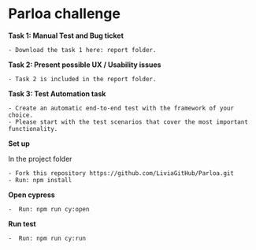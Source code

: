 # Parloa challenge

**Task 1: Manual Test and Bug ticket**

    - Download the task 1 here: report folder.

**Task 2: Present possible UX / Usability issues**

    - Task 2 is included in the report folder.  

**Task 3: Test Automation task**

    - Create an automatic end-to-end test with the framework of your choice. 
    - Please start with the test scenarios that cover the most important functionality.

**Set up**

In the project folder
    
    - Fork this repository https://github.com/LiviaGitHub/Parloa.git
    - Run: npm install

**Open cypress**

    -  Run: npm run cy:open
    
**Run test**

    -  Run: npm run cy:run 
    